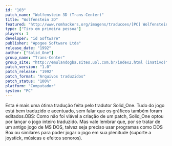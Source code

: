 ```yaml
---
id: "103"
patch_name: "Wolfenstein 3D (Trans-Center)"
title: "Wolfenstein 3D"
featured: "http://www.romhackers.org/imagens/traducoes/[PC] Wolfenstein 3D - Trans-Center - 1.png"
type: ["Tiro em primeira pessoa"]
players: 1
developer: "id Software"
publisher: "Apogee Software Ltda"
release_date: "1992"
author: ["Solid_One"]
group_name: "Trans-Center"
group_site: "http://emulandogba.sites.uol.com.br/index2.html (inativo)"
patch_version: "1.0"
patch_release: "1992"
patch_format: "Arquivos traduzidos"
patch_status: "100%"
platform: "Computador"
system: "PC"
---
```


Esta é mais uma ótima tradução feita pelo tradutor Solid_One. Tudo do jogo está bem traduzido e acentuado, sem falar que os gráficos também foram editados.OBS: Como não foi viável a criação de um patch, Solid_One optou por lançar o jogo inteiro traduzido. Mas vale lembrar que, por se tratar de um antigo jogo de MS DOS, talvez seja preciso usar programas como DOS Box ou similares para poder jogar o jogo em sua plenitude (suporte a joystick, músicas e efeitos sonoros).